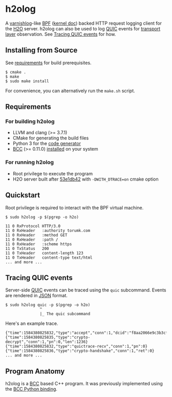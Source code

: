 # h2olog

A [varnishlog](https://varnish-cache.org/docs/trunk/reference/varnishlog.html)-like [BPF](https://www.kernel.org/doc/html/latest/bpf/index.html) ([kernel doc](https://www.kernel.org/doc/Documentation/networking/filter.txt)) backed HTTP request logging client for the [H2O](https://github.com/h2o/h2o) server.
h2olog can also be used to log [QUIC](https://en.wikipedia.org/wiki/QUIC) events for [transport layer](https://en.wikipedia.org/wiki/Transport_layer) observation.
See [Tracing QUIC events](#tracing-quic-events) for how.

## Installing from Source

See [requirements](#requirements) for build prerequisites.

```
$ cmake .
$ make
$ sudo make install
```

For convenience, you can alternatively run the `make.sh` script.

## Requirements

### For building h2olog

- LLVM and clang (>= 3.7.1)
- CMake for generating the build files
- Python 3 for the [code generator](https://github.com/toru/h2olog/blob/v2/misc/gen-quic-bpf.py)
- [BCC](https://iovisor.github.io/bcc/) (>= 0.11.0) [installed](https://github.com/iovisor/bcc/blob/master/INSTALL.md) on your system

### For running h2olog

- Root privilege to execute the program
- H2O server built after [53e1db42](https://github.com/h2o/h2o/commit/53e1db428772460534191d1c35c79a6dd94e021f) with `-DWITH_DTRACE=on` cmake option

## Quickstart

Root privilege is required to interact with the BPF virtual machine.

```
$ sudo h2olog -p $(pgrep -o h2o)

11 0 RxProtocol HTTP/3.0
11 0 RxHeader   :authority torumk.com
11 0 RxHeader   :method GET
11 0 RxHeader   :path /
11 0 RxHeader   :scheme https
11 0 TxStatus   200
11 0 TxHeader   content-length 123
11 0 TxHeader   content-type text/html
... and more ...
```

## Tracing QUIC events

Server-side [QUIC](https://en.wikipedia.org/wiki/QUIC) events can be traced using the `quic` subcommand.
Events are rendered in [JSON](https://en.wikipedia.org/wiki/JSON) format.

```
$ sudo h2olog quic -p $(pgrep -o h2o)
               ^
               |_ The quic subcommand
```

Here's an example trace.

```
{"time":1584380825832,"type":"accept","conn":1,"dcid":"f8aa2066e9c3b3cf"}
{"time":1584380825835,"type":"crypto-decrypt","conn":1,"pn":0,"len":1236}
{"time":1584380825832,"type":"quictrace-recv","conn":1,"pn":0}
{"time":1584380825836,"type":"crypto-handshake","conn":1,"ret":0}
... and more ...
```

## Program Anatomy

h2olog is a [BCC](https://github.com/iovisor/bcc) based C++ program.
It was previously implemented using the [BCC Python binding](https://github.com/iovisor/bcc/blob/master/docs/reference_guide.md#bcc-python).
